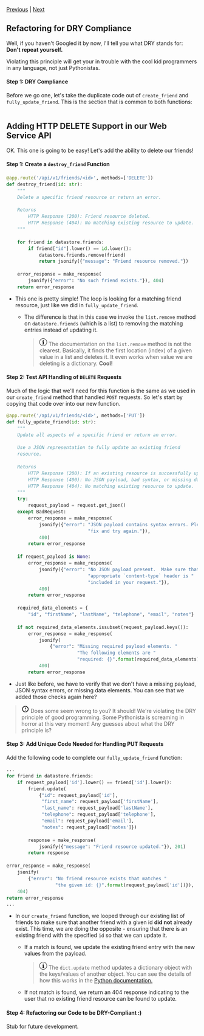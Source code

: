 [Previous](exercise-6.md) |  [Next](exercise-8.md)
## Refactoring for DRY Compliance
Well, if you haven't Googled it by now, I'll tell you what DRY stands for:
**Don't repeat yourself.**  

Violating this principle will get your in trouble with the cool kid 
programmers in any language, not just Pythonistas.


#### Step 1: DRY Compliance

Before we go one, let's take the duplicate code out of `create_friend` and
`fully_update_friend`.  This is the section that is common to both functions:
```python

```


## Adding HTTP DELETE Support in our Web Service API
OK. This one is going to be easy!  Let's add the ability to delete our friends!

#### Step 1: Create a `destroy_friend` Function
```python
@app.route('/api/v1/friends/<id>', methods=['DELETE'])
def destroy_friend(id: str):
    """
    Delete a specific friend resource or return an error.

    Returns
        HTTP Response (200): Friend resource deleted.
        HTTP Response (404): No matching existing resource to update.
    """

    for friend in datastore.friends:
        if friend["id"].lower() == id.lower():
            datastore.friends.remove(friend)
            return jsonify({"message": "Friend resource removed."})

    error_response = make_response(
        jsonify({"error": "No such friend exists."}), 404)
    return error_response

```

* This one is pretty simple!  The loop is looking for a matching friend 
resource, just like we did in `fully_update_friend`. 
    * The difference is that 
    in this case we invoke the `list.remove` method on `datastore.friends` 
    (which is a list) to removing the matching entries instead of updating it.
    
        > ![info](../images/information.png) The documentation on the `list.remove`
        method is not the clearest. Basically, it finds the first location 
        (index) of a given value in a list and deletes it.  It even works when 
        value we are deleting is a dictionary.  **Cool!**

#### Step 2: Test API Handling of `DELETE` Requests
Much of the logic that we'll need for this function is the same as we used
in our `create_friend` method that handled `POST` requests.  So let's start
by copying that code over into our new function.

```python
@app.route('/api/v1/friends/<id>', methods=['PUT'])
def fully_update_friend(id: str):
    """
    Update all aspects of a specific friend or return an error.

    Use a JSON representation to fully update an existing friend
    resource.

    Returns
        HTTP Response (200): If an existing resource is successfully updated.
        HTTP Response (400): No JSON payload, bad syntax, or missing data.
        HTTP Response (404): No matching existing resource to update.
    """
    try:
        request_payload = request.get_json()
    except BadRequest:
        error_response = make_response(
            jsonify({"error": "JSON payload contains syntax errors. Please "
                              "fix and try again."}),
            400)
        return error_response

    if request_payload is None:
        error_response = make_response(
            jsonify({"error": "No JSON payload present.  Make sure that "
                              "appropriate `content-type` header is "
                              "included in your request."}),
            400)
        return error_response

    required_data_elements = {
        "id", "firstName", "lastName", "telephone", "email", "notes"}

    if not required_data_elements.issubset(request_payload.keys()):
        error_response = make_response(
            jsonify(
                {"error": "Missing required payload elements. "
                          "The following elements are "
                          "required: {}".format(required_data_elements)}),
            400)
        return error_response
```

* Just like before, we have to verify that we don't have a missing payload, 
JSON syntax errors, or missing data elements.  You can see that we added those
checks again here?

> ![alert](../images/alert.png) Does some seem wrong to you?  It should! We're
violating the DRY principle of good programming.  Some Pythonista is screaming
in horror at this very moment! Any guesses about what the
DRY principle is?  


#### Step 3: Add Unique Code Needed for Handling PUT Requests
Add the following code to complete our `fully_update_friend` function: 
```python
...
for friend in datastore.friends:
    if request_payload['id'].lower() == friend['id'].lower():
        friend.update(
            {"id": request_payload['id'],
             "first_name": request_payload['firstName'],
             "last_name": request_payload['lastName'],
             "telephone": request_payload['telephone'],
             "email": request_payload['email'],
             "notes": request_payload['notes']})

        response = make_response(
            jsonify({"message": "Friend resource updated."}), 201)
        return response

error_response = make_response(
    jsonify(
        {"error": "No friend resource exists that matches "
                  "the given id: {}".format(request_payload['id'])}),
    404)
return error_response
...
```

* In our `create_friend` function, we looped through our existing list of 
friends to make sure that another friend with a given id **did not** already
exist. This time, we are doing the opposite - ensuring that there is an 
existing friend with the specified `id` so that we can update it.

    * If a match is found, we update the existing friend entry with the new
    values from the payload.
    
        > ![info](../images/information.png) The `dict.update` method updates
        > a dictionary object with the keys/values of another object.  You
        > can see the details of how this works in the 
        > [Python documentation.](https://docs.python.org/3.5/library/stdtypes.html#dict.update)
    
    * If not match is found, we return an 404 response indicating to the user
    that no existing friend resource can be found to update.
    
#### Step 4: Refactoring our Code to be DRY-Compliant :)
Stub for future development.
       
        
